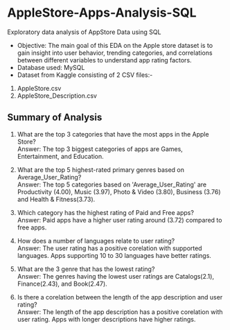 # AppleStore-Apps-Analysis-SQL
Exploratory data analysis of AppStore Data using SQL

- Objective: The main goal of this EDA on the Apple store dataset is to gain insight into user behavior, trending categories, and correlations between different variables to understand app rating factors.
- Database used: MySQL <br>
- Dataset from Kaggle consisting of 2 CSV files:-
1. AppleStore.csv <br>
2. AppleStore_Description.csv

## Summary of Analysis
1. What are the top 3 categories that have the most apps in the Apple Store? <br>
   Answer: The top 3 biggest categories of apps are Games, Entertainment, and Education.

2. What are the top 5 highest-rated primary genres based on Average_User_Rating?  <br>
Answer: The top 5 categories based on 'Average_User_Rating' are Productivity (4.00), Music (3.97), Photo & Video (3.80), Business (3.76) and Health & Fitness(3.73).

3. Which category has the highest rating of Paid and Free apps?  <br>
Answer: Paid apps have a higher user rating around (3.72) compared to free apps.

4. How does a number of languages relate to user rating? <br>
Answer: The user rating has a positive corelation with supported languages. Apps supporting 10 to 30 languages have better ratings.

5. What are the 3 genre that has the lowest rating?  <br>
Answer: The genres having the lowest user ratings are Catalogs(2.1), Finance(2.43), and Book(2.47). 

6. Is there a corelation between the length of the app description and user rating? <br>
Answer: The length of the app description has a positive corelation with user rating. Apps with longer descriptions have higher ratings.

